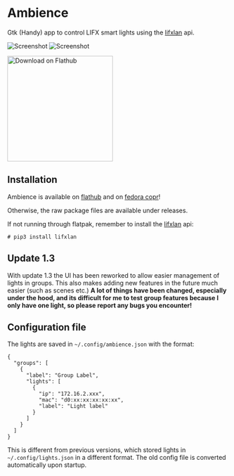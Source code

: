 # Ambience
Gtk (Handy) app to control LIFX smart lights using the [lifxlan](https://github.com/mclarkk/lifxlan) api.

![Screenshot](https://raw.githubusercontent.com/LukaJankovic/Ambience/stable/screenshots/window-tiles.png)
![Screenshot](https://raw.githubusercontent.com/LukaJankovic/Ambience/stable/screenshots/window-controls.png)

<a href='https://flathub.org/apps/details/io.github.lukajankovic.ambience/'><img width='240' alt='Download on Flathub' src='https://flathub.org/assets/badges/flathub-badge-en.png'/></a>

## Installation

Ambience is available on [flathub](https://flathub.org/apps/details/io.github.lukajankovic.ambience) and on [fedora copr](https://copr.fedorainfracloud.org/coprs/lukajan/Ambience/)!

Otherwise, the raw package files are available under releases.

If not running through flatpak, remember to install the [lifxlan](https://flathub.org/apps/details/io.github.lukajankovic.ambience) api:

```
# pip3 install lifxlan
```

## Update 1.3

With update 1.3 the UI has been reworked to allow easier management of lights in groups. This also makes adding new features in the future much easier (such as scenes etc.) **A lot of things have been changed, especially under the hood, and its difficult for me to test group features because I only have one light, so please report any bugs you encounter!**

## Configuration file
The lights are saved in `~/.config/ambience.json` with the format: 

```
{
  "groups": [
    {
      "label": "Group Label",
      "lights": [
        {
          "ip": "172.16.2.xxx",
          "mac": "d0:xx:xx:xx:xx:xx",
          "label": "Light label"
        }
      ]
    }
  ]
}
```

This is different from previous versions, which stored lights in `~/.config/lights.json` in a different format. The old config file is converted automatically upon startup.